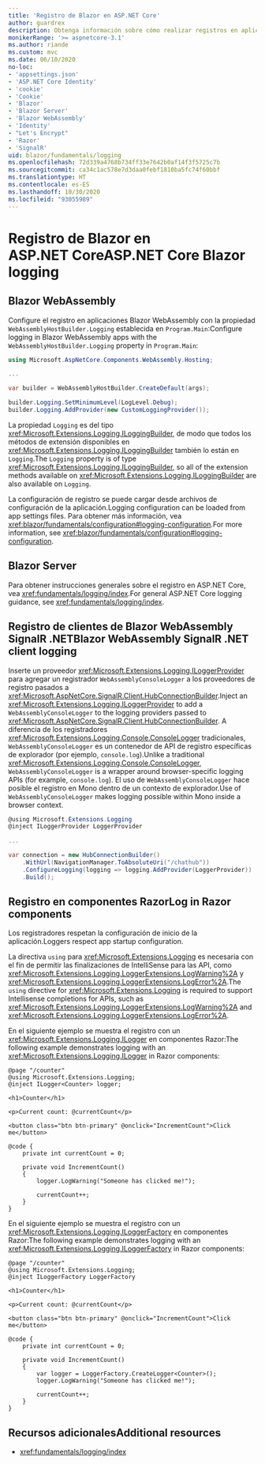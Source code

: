 ```yaml
---
title: 'Registro de Blazor en ASP.NET Core'
author: guardrex
description: Obtenga información sobre cómo realizar registros en aplicaciones Blazor, incluido cómo configurar el nivel de registro y cómo escribir mensajes de registro desde componentes Razor.
monikerRange: '>= aspnetcore-3.1'
ms.author: riande
ms.custom: mvc
ms.date: 06/10/2020
no-loc:
- 'appsettings.json'
- 'ASP.NET Core Identity'
- 'cookie'
- 'Cookie'
- 'Blazor'
- 'Blazor Server'
- 'Blazor WebAssembly'
- 'Identity'
- "Let's Encrypt"
- 'Razor'
- 'SignalR'
uid: blazor/fundamentals/logging
ms.openlocfilehash: 72d339a4768b734ff33e7642b0af14f3f5725c7b
ms.sourcegitcommit: ca34c1ac578e7d3daa0febf1810ba5fc74f60bbf
ms.translationtype: HT
ms.contentlocale: es-ES
ms.lasthandoff: 10/30/2020
ms.locfileid: "93055989"
---
```

# <a name="aspnet-core-no-locblazor-logging"></a><span data-ttu-id="6fabc-103">Registro de Blazor en ASP.NET Core</span><span class="sxs-lookup"><span data-stu-id="6fabc-103">ASP.NET Core Blazor logging</span></span>

## Blazor WebAssembly

<span data-ttu-id="6fabc-104">Configure el registro en aplicaciones Blazor WebAssembly con la propiedad `WebAssemblyHostBuilder.Logging` establecida en `Program.Main`:</span><span class="sxs-lookup"><span data-stu-id="6fabc-104">Configure logging in Blazor WebAssembly apps with the `WebAssemblyHostBuilder.Logging` property in `Program.Main`:</span></span>

```csharp
using Microsoft.AspNetCore.Components.WebAssembly.Hosting;

...

var builder = WebAssemblyHostBuilder.CreateDefault(args);

builder.Logging.SetMinimumLevel(LogLevel.Debug);
builder.Logging.AddProvider(new CustomLoggingProvider());
```

<span data-ttu-id="6fabc-105">La propiedad `Logging` es del tipo <xref:Microsoft.Extensions.Logging.ILoggingBuilder>, de modo que todos los métodos de extensión disponibles en <xref:Microsoft.Extensions.Logging.ILoggingBuilder> también lo están en `Logging`.</span><span class="sxs-lookup"><span data-stu-id="6fabc-105">The `Logging` property is of type <xref:Microsoft.Extensions.Logging.ILoggingBuilder>, so all of the extension methods available on <xref:Microsoft.Extensions.Logging.ILoggingBuilder> are also available on `Logging`.</span></span>

<span data-ttu-id="6fabc-106">La configuración de registro se puede cargar desde archivos de configuración de la aplicación.</span><span class="sxs-lookup"><span data-stu-id="6fabc-106">Logging configuration can be loaded from app settings files.</span></span> <span data-ttu-id="6fabc-107">Para obtener más información, vea <xref:blazor/fundamentals/configuration#logging-configuration>.</span><span class="sxs-lookup"><span data-stu-id="6fabc-107">For more information, see <xref:blazor/fundamentals/configuration#logging-configuration>.</span></span>

## Blazor Server

<span data-ttu-id="6fabc-108">Para obtener instrucciones generales sobre el registro en ASP.NET Core, vea <xref:fundamentals/logging/index>.</span><span class="sxs-lookup"><span data-stu-id="6fabc-108">For general ASP.NET Core logging guidance, see <xref:fundamentals/logging/index>.</span></span>

## <a name="no-locblazor-webassembly-no-locsignalr-net-client-logging"></a><span data-ttu-id="6fabc-109">Registro de clientes de Blazor WebAssembly SignalR .NET</span><span class="sxs-lookup"><span data-stu-id="6fabc-109">Blazor WebAssembly SignalR .NET client logging</span></span>

<span data-ttu-id="6fabc-110">Inserte un proveedor <xref:Microsoft.Extensions.Logging.ILoggerProvider> para agregar un registrador `WebAssemblyConsoleLogger` a los proveedores de registro pasados a <xref:Microsoft.AspNetCore.SignalR.Client.HubConnectionBuilder>.</span><span class="sxs-lookup"><span data-stu-id="6fabc-110">Inject an <xref:Microsoft.Extensions.Logging.ILoggerProvider> to add a `WebAssemblyConsoleLogger` to the logging providers passed to <xref:Microsoft.AspNetCore.SignalR.Client.HubConnectionBuilder>.</span></span> <span data-ttu-id="6fabc-111">A diferencia de los registradores <xref:Microsoft.Extensions.Logging.Console.ConsoleLogger> tradicionales, `WebAssemblyConsoleLogger` es un contenedor de API de registro específicas de explorador (por ejemplo, `console.log`).</span><span class="sxs-lookup"><span data-stu-id="6fabc-111">Unlike a traditional <xref:Microsoft.Extensions.Logging.Console.ConsoleLogger>, `WebAssemblyConsoleLogger` is a wrapper around browser-specific logging APIs (for example, `console.log`).</span></span> <span data-ttu-id="6fabc-112">El uso de `WebAssemblyConsoleLogger` hace posible el registro en Mono dentro de un contexto de explorador.</span><span class="sxs-lookup"><span data-stu-id="6fabc-112">Use of `WebAssemblyConsoleLogger` makes logging possible within Mono inside a browser context.</span></span>

```csharp
@using Microsoft.Extensions.Logging
@inject ILoggerProvider LoggerProvider

...

var connection = new HubConnectionBuilder()
    .WithUrl(NavigationManager.ToAbsoluteUri("/chathub"))
    .ConfigureLogging(logging => logging.AddProvider(LoggerProvider))
    .Build();
```

## <a name="log-in-no-locrazor-components"></a><span data-ttu-id="6fabc-113">Registro en componentes Razor</span><span class="sxs-lookup"><span data-stu-id="6fabc-113">Log in Razor components</span></span>

<span data-ttu-id="6fabc-114">Los registradores respetan la configuración de inicio de la aplicación.</span><span class="sxs-lookup"><span data-stu-id="6fabc-114">Loggers respect app startup configuration.</span></span>

<span data-ttu-id="6fabc-115">La directiva `using` para <xref:Microsoft.Extensions.Logging> es necesaria con el fin de permitir las finalizaciones de IntelliSense para las API, como <xref:Microsoft.Extensions.Logging.LoggerExtensions.LogWarning%2A> y <xref:Microsoft.Extensions.Logging.LoggerExtensions.LogError%2A>.</span><span class="sxs-lookup"><span data-stu-id="6fabc-115">The `using` directive for <xref:Microsoft.Extensions.Logging> is required to support Intellisense completions for APIs, such as <xref:Microsoft.Extensions.Logging.LoggerExtensions.LogWarning%2A> and <xref:Microsoft.Extensions.Logging.LoggerExtensions.LogError%2A>.</span></span>

<span data-ttu-id="6fabc-116">En el siguiente ejemplo se muestra el registro con un <xref:Microsoft.Extensions.Logging.ILogger> en componentes Razor:</span><span class="sxs-lookup"><span data-stu-id="6fabc-116">The following example demonstrates logging with an <xref:Microsoft.Extensions.Logging.ILogger> in Razor components:</span></span>

```razor
@page "/counter"
@using Microsoft.Extensions.Logging;
@inject ILogger<Counter> logger;

<h1>Counter</h1>

<p>Current count: @currentCount</p>

<button class="btn btn-primary" @onclick="IncrementCount">Click me</button>

@code {
    private int currentCount = 0;

    private void IncrementCount()
    {
        logger.LogWarning("Someone has clicked me!");

        currentCount++;
    }
}
```

<span data-ttu-id="6fabc-117">En el siguiente ejemplo se muestra el registro con un <xref:Microsoft.Extensions.Logging.ILoggerFactory> en componentes Razor:</span><span class="sxs-lookup"><span data-stu-id="6fabc-117">The following example demonstrates logging with an <xref:Microsoft.Extensions.Logging.ILoggerFactory> in Razor components:</span></span>

```razor
@page "/counter"
@using Microsoft.Extensions.Logging;
@inject ILoggerFactory LoggerFactory

<h1>Counter</h1>

<p>Current count: @currentCount</p>

<button class="btn btn-primary" @onclick="IncrementCount">Click me</button>

@code {
    private int currentCount = 0;

    private void IncrementCount()
    {
        var logger = LoggerFactory.CreateLogger<Counter>();
        logger.LogWarning("Someone has clicked me!");

        currentCount++;
    }
}
```

## <a name="additional-resources"></a><span data-ttu-id="6fabc-118">Recursos adicionales</span><span class="sxs-lookup"><span data-stu-id="6fabc-118">Additional resources</span></span>

* <xref:fundamentals/logging/index>
